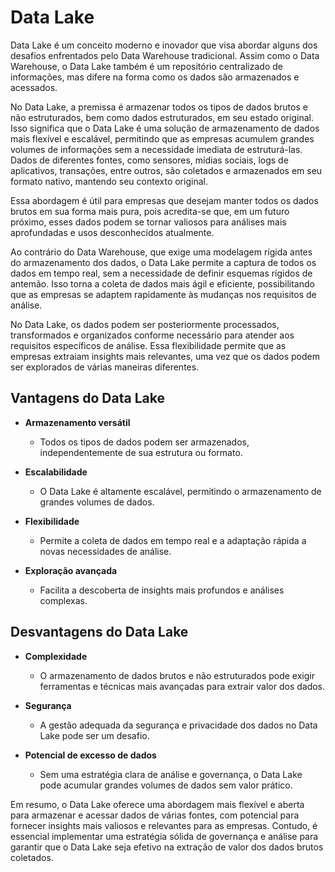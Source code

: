 # Data Lake

Data Lake é um conceito moderno e inovador que visa abordar alguns dos desafios enfrentados pelo Data Warehouse tradicional. Assim como o Data Warehouse,
o Data Lake também é um repositório centralizado de informações, mas difere na forma como os dados são armazenados e acessados.

No Data Lake, a premissa é armazenar todos os tipos de dados brutos e não estruturados, bem como dados estruturados, em seu estado original.
Isso significa que o Data Lake é uma solução de armazenamento de dados mais flexível e escalável, permitindo que as empresas acumulem grandes
volumes de informações sem a necessidade imediata de estruturá-las. Dados de diferentes fontes, como sensores, mídias sociais, logs de aplicativos,
transações, entre outros, são coletados e armazenados em seu formato nativo, mantendo seu contexto original.

Essa abordagem é útil para empresas que desejam manter todos os dados brutos em sua forma mais pura, pois acredita-se que, em um futuro próximo,
esses dados podem se tornar valiosos para análises mais aprofundadas e usos desconhecidos atualmente.

Ao contrário do Data Warehouse, que exige uma modelagem rígida antes do armazenamento dos dados, o Data Lake permite a captura de todos os dados em
tempo real, sem a necessidade de definir esquemas rígidos de antemão. Isso torna a coleta de dados mais ágil e eficiente, possibilitando que as
empresas se adaptem rapidamente às mudanças nos requisitos de análise.

No Data Lake, os dados podem ser posteriormente processados, transformados e organizados conforme necessário para atender aos requisitos específicos
de análise. Essa flexibilidade permite que as empresas extraiam insights mais relevantes, uma vez que os dados podem ser explorados de várias maneiras diferentes.

## Vantagens do Data Lake

- **Armazenamento versátil**
  - Todos os tipos de dados podem ser armazenados, independentemente de sua estrutura ou formato.

- **Escalabilidade**
  - O Data Lake é altamente escalável, permitindo o armazenamento de grandes volumes de dados.

- **Flexibilidade**
  - Permite a coleta de dados em tempo real e a adaptação rápida a novas necessidades de análise.

- **Exploração avançada**
  - Facilita a descoberta de insights mais profundos e análises complexas.

## Desvantagens do Data Lake

- **Complexidade**
  - O armazenamento de dados brutos e não estruturados pode exigir ferramentas e técnicas mais avançadas para extrair valor dos dados.

- **Segurança**
  - A gestão adequada da segurança e privacidade dos dados no Data Lake pode ser um desafio.

- **Potencial de excesso de dados**
  - Sem uma estratégia clara de análise e governança, o Data Lake pode acumular grandes volumes de dados sem valor prático.

Em resumo, o Data Lake oferece uma abordagem mais flexível e aberta para armazenar e acessar dados de várias fontes, com potencial para fornecer insights mais valiosos e relevantes para as empresas. Contudo, é essencial implementar uma estratégia sólida de governança e análise para garantir que o Data Lake seja efetivo na extração de valor dos dados brutos coletados.
